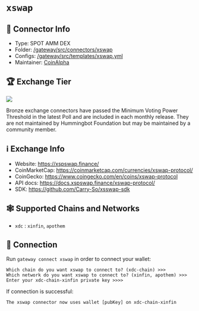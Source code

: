 # `xswap`

## 📁 Connector Info

* Type: SPOT AMM DEX
* Folder: [/gateway/src/connectors/xswap](https://github.com/hummingbot/gateway/tree/main/src/connectors/xsswap)
* Configs: [/gateway/src/templates/xswap.yml](https://github.com/hummingbot/gateway/blob/main/src/templates/xsswap.yml)
* Maintainer: [CoinAlpha](https://coinalpha.com)

## 🏆 Exchange Tier

![](https://img.shields.io/static/v1?label=Hummingbot&message=BRONZE&color=green)

Bronze exchange connectors have passed the Minimum Voting Power Threshold in the latest Poll and are included in each monthly release. They are not maintained by Hummingbot Foundation but may be maintained by a community member.

## ℹ️ Exchange Info

* Website: <https://xspswap.finance/>
* CoinMarketCap: <https://coinmarketcap.com/currencies/xswap-protocol/>
* CoinGecko: <https://www.coingecko.com/en/coins/xswap-protocol>
* API docs: <https://docs.xspswap.finance/xswap-protocol/>
* SDK: <https://github.com/Carry-So/xsswap-sdk>

## 🕸️ Supported Chains and Networks

* `xdc` : `xinfin`, `apothem`

## 🔑 Connection

Run `gateway connect xswap` in order to connect your wallet:

```
Which chain do you want xswap to connect to? (xdc-chain) >>>
Which network do you want xswap to connect to? (xinfin, apothem) >>>
Enter your xdc-chain-xinfin private key >>>>
```

If connection is successful:

```
The xswap connector now uses wallet [pubKey] on xdc-chain-xinfin
```